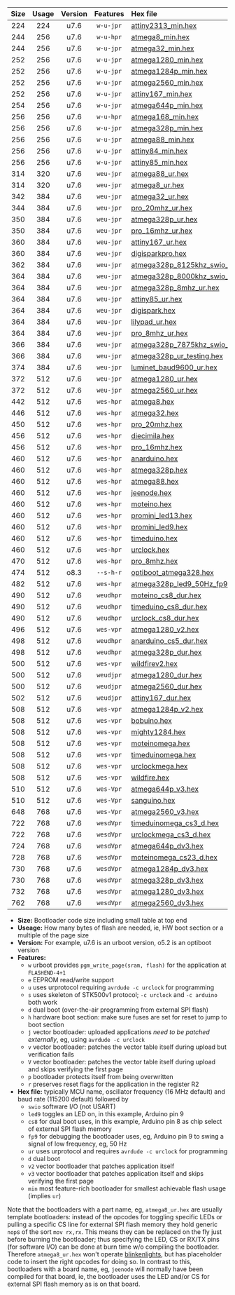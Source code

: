 |Size|Usage|Version|Features|Hex file|
|:-:|:-:|:-:|:-:|:--|
|224|224|u7.6|`w-u-jpr`|[attiny2313_min.hex](https://raw.githubusercontent.com/stefanrueger/urboot/main/all/attiny2313_min.hex)|
|244|256|u7.6|`w-u-hpr`|[atmega8_min.hex](https://raw.githubusercontent.com/stefanrueger/urboot/main/all/atmega8_min.hex)|
|244|256|u7.6|`w-u-jpr`|[atmega32_min.hex](https://raw.githubusercontent.com/stefanrueger/urboot/main/all/atmega32_min.hex)|
|252|256|u7.6|`w-u-jpr`|[atmega1280_min.hex](https://raw.githubusercontent.com/stefanrueger/urboot/main/all/atmega1280_min.hex)|
|252|256|u7.6|`w-u-jpr`|[atmega1284p_min.hex](https://raw.githubusercontent.com/stefanrueger/urboot/main/all/atmega1284p_min.hex)|
|252|256|u7.6|`w-u-jpr`|[atmega2560_min.hex](https://raw.githubusercontent.com/stefanrueger/urboot/main/all/atmega2560_min.hex)|
|252|256|u7.6|`w-u-jpr`|[attiny167_min.hex](https://raw.githubusercontent.com/stefanrueger/urboot/main/all/attiny167_min.hex)|
|254|256|u7.6|`w-u-jpr`|[atmega644p_min.hex](https://raw.githubusercontent.com/stefanrueger/urboot/main/all/atmega644p_min.hex)|
|256|256|u7.6|`w-u-hpr`|[atmega168_min.hex](https://raw.githubusercontent.com/stefanrueger/urboot/main/all/atmega168_min.hex)|
|256|256|u7.6|`w-u-jpr`|[atmega328p_min.hex](https://raw.githubusercontent.com/stefanrueger/urboot/main/all/atmega328p_min.hex)|
|256|256|u7.6|`w-u-jpr`|[atmega88_min.hex](https://raw.githubusercontent.com/stefanrueger/urboot/main/all/atmega88_min.hex)|
|256|256|u7.6|`w-u-jpr`|[attiny84_min.hex](https://raw.githubusercontent.com/stefanrueger/urboot/main/all/attiny84_min.hex)|
|256|256|u7.6|`w-u-jpr`|[attiny85_min.hex](https://raw.githubusercontent.com/stefanrueger/urboot/main/all/attiny85_min.hex)|
|314|320|u7.6|`weu-jpr`|[atmega88_ur.hex](https://raw.githubusercontent.com/stefanrueger/urboot/main/all/atmega88_ur.hex)|
|314|320|u7.6|`weu-jpr`|[atmega8_ur.hex](https://raw.githubusercontent.com/stefanrueger/urboot/main/all/atmega8_ur.hex)|
|342|384|u7.6|`weu-jpr`|[atmega32_ur.hex](https://raw.githubusercontent.com/stefanrueger/urboot/main/all/atmega32_ur.hex)|
|344|384|u7.6|`weu-jpr`|[pro_20mhz_ur.hex](https://raw.githubusercontent.com/stefanrueger/urboot/main/all/pro_20mhz_ur.hex)|
|350|384|u7.6|`weu-jpr`|[atmega328p_ur.hex](https://raw.githubusercontent.com/stefanrueger/urboot/main/all/atmega328p_ur.hex)|
|350|384|u7.6|`weu-jpr`|[pro_16mhz_ur.hex](https://raw.githubusercontent.com/stefanrueger/urboot/main/all/pro_16mhz_ur.hex)|
|360|384|u7.6|`weu-jpr`|[attiny167_ur.hex](https://raw.githubusercontent.com/stefanrueger/urboot/main/all/attiny167_ur.hex)|
|360|384|u7.6|`weu-jpr`|[digisparkpro.hex](https://raw.githubusercontent.com/stefanrueger/urboot/main/all/digisparkpro.hex)|
|362|384|u7.6|`weu-jpr`|[atmega328p_8125khz_swio_ur.hex](https://raw.githubusercontent.com/stefanrueger/urboot/main/all/atmega328p_8125khz_swio_ur.hex)|
|364|384|u7.6|`weu-jpr`|[atmega328p_8000khz_swio_ur.hex](https://raw.githubusercontent.com/stefanrueger/urboot/main/all/atmega328p_8000khz_swio_ur.hex)|
|364|384|u7.6|`weu-jpr`|[atmega328p_8mhz_ur.hex](https://raw.githubusercontent.com/stefanrueger/urboot/main/all/atmega328p_8mhz_ur.hex)|
|364|384|u7.6|`weu-jpr`|[attiny85_ur.hex](https://raw.githubusercontent.com/stefanrueger/urboot/main/all/attiny85_ur.hex)|
|364|384|u7.6|`weu-jpr`|[digispark.hex](https://raw.githubusercontent.com/stefanrueger/urboot/main/all/digispark.hex)|
|364|384|u7.6|`weu-jpr`|[lilypad_ur.hex](https://raw.githubusercontent.com/stefanrueger/urboot/main/all/lilypad_ur.hex)|
|364|384|u7.6|`weu-jpr`|[pro_8mhz_ur.hex](https://raw.githubusercontent.com/stefanrueger/urboot/main/all/pro_8mhz_ur.hex)|
|366|384|u7.6|`weu-jpr`|[atmega328p_7875khz_swio_ur.hex](https://raw.githubusercontent.com/stefanrueger/urboot/main/all/atmega328p_7875khz_swio_ur.hex)|
|366|384|u7.6|`weu-jpr`|[atmega328p_ur_testing.hex](https://raw.githubusercontent.com/stefanrueger/urboot/main/all/atmega328p_ur_testing.hex)|
|374|384|u7.6|`weu-jpr`|[luminet_baud9600_ur.hex](https://raw.githubusercontent.com/stefanrueger/urboot/main/all/luminet_baud9600_ur.hex)|
|372|512|u7.6|`weu-jpr`|[atmega1280_ur.hex](https://raw.githubusercontent.com/stefanrueger/urboot/main/all/atmega1280_ur.hex)|
|372|512|u7.6|`weu-jpr`|[atmega2560_ur.hex](https://raw.githubusercontent.com/stefanrueger/urboot/main/all/atmega2560_ur.hex)|
|442|512|u7.6|`wes-hpr`|[atmega8.hex](https://raw.githubusercontent.com/stefanrueger/urboot/main/all/atmega8.hex)|
|446|512|u7.6|`wes-hpr`|[atmega32.hex](https://raw.githubusercontent.com/stefanrueger/urboot/main/all/atmega32.hex)|
|450|512|u7.6|`wes-hpr`|[pro_20mhz.hex](https://raw.githubusercontent.com/stefanrueger/urboot/main/all/pro_20mhz.hex)|
|456|512|u7.6|`wes-hpr`|[diecimila.hex](https://raw.githubusercontent.com/stefanrueger/urboot/main/all/diecimila.hex)|
|456|512|u7.6|`wes-hpr`|[pro_16mhz.hex](https://raw.githubusercontent.com/stefanrueger/urboot/main/all/pro_16mhz.hex)|
|460|512|u7.6|`wes-hpr`|[anarduino.hex](https://raw.githubusercontent.com/stefanrueger/urboot/main/all/anarduino.hex)|
|460|512|u7.6|`wes-hpr`|[atmega328p.hex](https://raw.githubusercontent.com/stefanrueger/urboot/main/all/atmega328p.hex)|
|460|512|u7.6|`wes-hpr`|[atmega88.hex](https://raw.githubusercontent.com/stefanrueger/urboot/main/all/atmega88.hex)|
|460|512|u7.6|`wes-hpr`|[jeenode.hex](https://raw.githubusercontent.com/stefanrueger/urboot/main/all/jeenode.hex)|
|460|512|u7.6|`wes-hpr`|[moteino.hex](https://raw.githubusercontent.com/stefanrueger/urboot/main/all/moteino.hex)|
|460|512|u7.6|`wes-hpr`|[promini_led13.hex](https://raw.githubusercontent.com/stefanrueger/urboot/main/all/promini_led13.hex)|
|460|512|u7.6|`wes-hpr`|[promini_led9.hex](https://raw.githubusercontent.com/stefanrueger/urboot/main/all/promini_led9.hex)|
|460|512|u7.6|`wes-hpr`|[timeduino.hex](https://raw.githubusercontent.com/stefanrueger/urboot/main/all/timeduino.hex)|
|460|512|u7.6|`wes-hpr`|[urclock.hex](https://raw.githubusercontent.com/stefanrueger/urboot/main/all/urclock.hex)|
|470|512|u7.6|`wes-hpr`|[pro_8mhz.hex](https://raw.githubusercontent.com/stefanrueger/urboot/main/all/pro_8mhz.hex)|
|474|512|o8.3|`--s-h-r`|[optiboot_atmega328.hex](https://raw.githubusercontent.com/stefanrueger/urboot/main/all/optiboot_atmega328.hex)|
|482|512|u7.6|`wes-hpr`|[atmega328p_led9_50Hz_fp9.hex](https://raw.githubusercontent.com/stefanrueger/urboot/main/all/atmega328p_led9_50Hz_fp9.hex)|
|490|512|u7.6|`weudhpr`|[moteino_cs8_dur.hex](https://raw.githubusercontent.com/stefanrueger/urboot/main/all/moteino_cs8_dur.hex)|
|490|512|u7.6|`weudhpr`|[timeduino_cs8_dur.hex](https://raw.githubusercontent.com/stefanrueger/urboot/main/all/timeduino_cs8_dur.hex)|
|490|512|u7.6|`weudhpr`|[urclock_cs8_dur.hex](https://raw.githubusercontent.com/stefanrueger/urboot/main/all/urclock_cs8_dur.hex)|
|496|512|u7.6|`wes-vpr`|[atmega1280_v2.hex](https://raw.githubusercontent.com/stefanrueger/urboot/main/all/atmega1280_v2.hex)|
|498|512|u7.6|`weudhpr`|[anarduino_cs5_dur.hex](https://raw.githubusercontent.com/stefanrueger/urboot/main/all/anarduino_cs5_dur.hex)|
|498|512|u7.6|`weudhpr`|[atmega328p_dur.hex](https://raw.githubusercontent.com/stefanrueger/urboot/main/all/atmega328p_dur.hex)|
|500|512|u7.6|`wes-vpr`|[wildfirev2.hex](https://raw.githubusercontent.com/stefanrueger/urboot/main/all/wildfirev2.hex)|
|500|512|u7.6|`weudjpr`|[atmega1280_dur.hex](https://raw.githubusercontent.com/stefanrueger/urboot/main/all/atmega1280_dur.hex)|
|500|512|u7.6|`weudjpr`|[atmega2560_dur.hex](https://raw.githubusercontent.com/stefanrueger/urboot/main/all/atmega2560_dur.hex)|
|502|512|u7.6|`weudjpr`|[attiny167_dur.hex](https://raw.githubusercontent.com/stefanrueger/urboot/main/all/attiny167_dur.hex)|
|508|512|u7.6|`wes-vpr`|[atmega1284p_v2.hex](https://raw.githubusercontent.com/stefanrueger/urboot/main/all/atmega1284p_v2.hex)|
|508|512|u7.6|`wes-vpr`|[bobuino.hex](https://raw.githubusercontent.com/stefanrueger/urboot/main/all/bobuino.hex)|
|508|512|u7.6|`wes-vpr`|[mighty1284.hex](https://raw.githubusercontent.com/stefanrueger/urboot/main/all/mighty1284.hex)|
|508|512|u7.6|`wes-vpr`|[moteinomega.hex](https://raw.githubusercontent.com/stefanrueger/urboot/main/all/moteinomega.hex)|
|508|512|u7.6|`wes-vpr`|[timeduinomega.hex](https://raw.githubusercontent.com/stefanrueger/urboot/main/all/timeduinomega.hex)|
|508|512|u7.6|`wes-vpr`|[urclockmega.hex](https://raw.githubusercontent.com/stefanrueger/urboot/main/all/urclockmega.hex)|
|508|512|u7.6|`wes-vpr`|[wildfire.hex](https://raw.githubusercontent.com/stefanrueger/urboot/main/all/wildfire.hex)|
|510|512|u7.6|`wes-Vpr`|[atmega644p_v3.hex](https://raw.githubusercontent.com/stefanrueger/urboot/main/all/atmega644p_v3.hex)|
|510|512|u7.6|`wes-Vpr`|[sanguino.hex](https://raw.githubusercontent.com/stefanrueger/urboot/main/all/sanguino.hex)|
|648|768|u7.6|`wes-Vpr`|[atmega2560_v3.hex](https://raw.githubusercontent.com/stefanrueger/urboot/main/all/atmega2560_v3.hex)|
|722|768|u7.6|`wesdVpr`|[timeduinomega_cs3_d.hex](https://raw.githubusercontent.com/stefanrueger/urboot/main/all/timeduinomega_cs3_d.hex)|
|722|768|u7.6|`wesdVpr`|[urclockmega_cs3_d.hex](https://raw.githubusercontent.com/stefanrueger/urboot/main/all/urclockmega_cs3_d.hex)|
|724|768|u7.6|`wesdVpr`|[atmega644p_dv3.hex](https://raw.githubusercontent.com/stefanrueger/urboot/main/all/atmega644p_dv3.hex)|
|728|768|u7.6|`wesdVpr`|[moteinomega_cs23_d.hex](https://raw.githubusercontent.com/stefanrueger/urboot/main/all/moteinomega_cs23_d.hex)|
|730|768|u7.6|`wesdVpr`|[atmega1284p_dv3.hex](https://raw.githubusercontent.com/stefanrueger/urboot/main/all/atmega1284p_dv3.hex)|
|730|768|u7.6|`wesdVpr`|[atmega328p_dv3.hex](https://raw.githubusercontent.com/stefanrueger/urboot/main/all/atmega328p_dv3.hex)|
|732|768|u7.6|`wesdVpr`|[atmega1280_dv3.hex](https://raw.githubusercontent.com/stefanrueger/urboot/main/all/atmega1280_dv3.hex)|
|762|768|u7.6|`wesdVpr`|[atmega2560_dv3.hex](https://raw.githubusercontent.com/stefanrueger/urboot/main/all/atmega2560_dv3.hex)|

- **Size:** Bootloader code size including small table at top end
- **Useage:** How many bytes of flash are needed, ie, HW boot section or a multiple of the page size
- **Version:** For example, u7.6 is an urboot version, o5.2 is an optiboot version
- **Features:**
  + `w` urboot provides `pgm_write_page(sram, flash)` for the application at `FLASHEND-4+1`
  + `e` EEPROM read/write support
  + `u` uses urprotocol requiring `avrdude -c urclock` for programming
  + `s` uses skeleton of STK500v1 protocol; `-c urclock` and `-c arduino` both work
  + `d` dual boot (over-the-air programming from external SPI flash)
  + `h` hardware boot section: make sure fuses are set for reset to jump to boot section
  + `j` vector bootloader: uploaded applications *need to be patched externally*, eg, using `avrdude -c urclock`
  + `v` vector bootloader: patches the vector table itself during upload but verification fails
  + `V` vector bootloader: patches the vector table itself during upload and skips verifying the first page
  + `p` bootloader protects itself from being overwritten
  + `r` preserves reset flags for the application in the register R2
- **Hex file:** typically MCU name, oscillator frequency (16 MHz default) and baud rate (115200 default) followed by
  + `swio` software I/O (not USART)
  + `led9` toggles an LED on, in this example, Arduino pin 9
  + `cs8` for dual boot uses, in this example, Arduino pin 8 as chip select of external SPI flash memory
  + `fp9` for debugging the bootloader uses, eg, Arduino pin 9 to swing a signal of low frequency, eg, 50 Hz
  + `ur` uses urprotocol and requires `avrdude -c urclock` for programming
  + `d` dual boot
  + `v2` vector bootloader that patches application itself
  + `v3` vector bootloader that patches application itself and skips verifying the first page
  + `min` most feature-rich bootloader for smallest achievable flash usage (implies `ur`)

Note that the bootloaders with a part name, eg, `atmega8_ur.hex` are usually template bootloaders:
instead of the opcodes for toggling specific LEDs or pulling a specific CS line for external SPI
flash memory they hold generic `nop`s of the sort `mov rx,rx`. This means they can be replaced on
the fly just before burning the bootloader; thus specifying the LED, CS or RX/TX pins (for software
I/O) can be done at burn time w/o compiling the bootloader. Therefore `atmega8_ur.hex` won't
operate [blinkenlights](https://en.wikipedia.org/wiki/Blinkenlights), but has placeholder code to
insert the right opcodes for doing so. In contrast to this, bootloaders with a board name, eg,
`jeenode` will normally have been compiled for that board, ie, the bootloader uses the LED and/or
CS for external SPI flash memory as is on that board.
